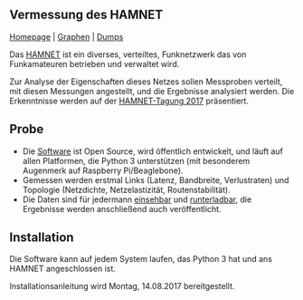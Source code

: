 ## Vermessung des HAMNET

[Homepage](http://hamprobe.net) | [Graphen](http://hamprobe.net/grafana) | [Dumps](http://hamprobe.net/dumps)

Das [HAMNET](https://hamnetdb.net) ist ein diverses, verteiltes, Funknetzwerk das von Funkamateuren betrieben und verwaltet wird.

Zur Analyse der Eigenschaften dieses Netzes sollen Messproben verteilt, mit diesen Messungen angestellt, und die Ergebnisse analysiert werden. Die Erkenntnisse werden auf der [HAMNET-Tagung 2017](http://www.hamnettagung.de/) präsentiert.

## Probe

 - Die [Software](https://github.com/tobyp/hamprobe) ist Open Source, wird öffentlich entwickelt, und läuft auf allen Platformen, die Python 3 unterstützen (mit besonderem Augenmerk auf Raspberry Pi/Beaglebone).
 - Gemessen werden erstmal Links (Latenz, Bandbreite, Verlustraten) und Topologie (Netzdichte, Netzelastizität, Routenstabilität).
 - Die Daten sind für jedermann [einsehbar](http://hamprobe.net/grafana) und [runterladbar](http://hamprobe.net/dumps), die Ergebnisse werden anschließend auch veröffentlicht.

## Installation

Die Software kann auf jedem System laufen, das Python 3 hat und ans HAMNET angeschlossen ist.

Installationsanleitung wird Montag, 14.08.2017 bereitgestellt.
